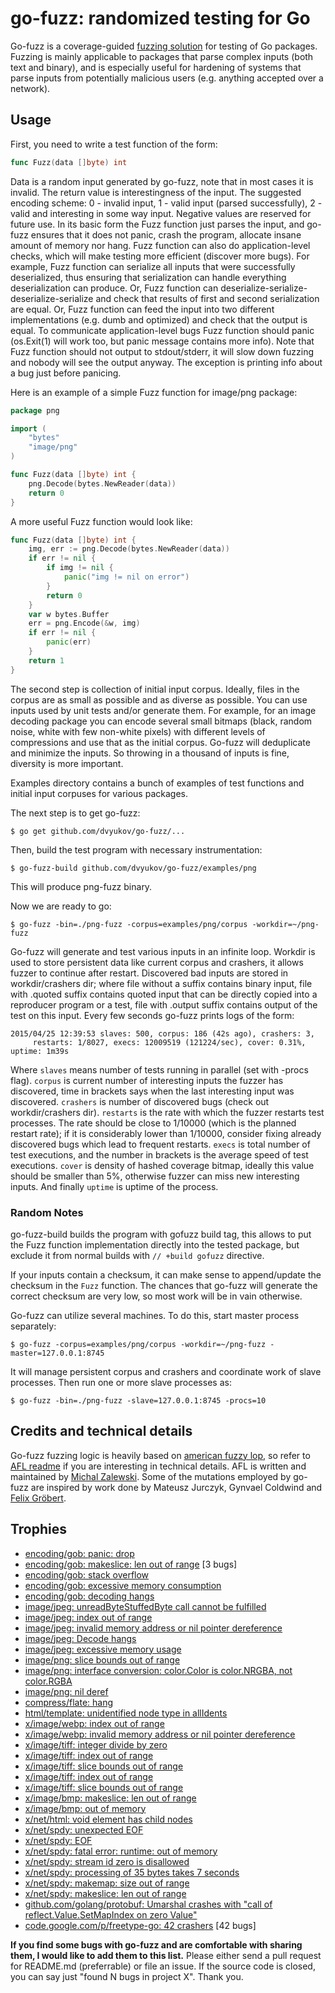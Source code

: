 # go-fuzz: randomized testing for Go

Go-fuzz is a coverage-guided [fuzzing solution](http://en.wikipedia.org/wiki/Fuzz_testing) for testing of Go packages.
Fuzzing is mainly applicable to packages that parse complex inputs (both text
and binary), and is especially useful for hardening of systems that parse inputs
from potentially malicious users (e.g. anything accepted over a network).

## Usage

First, you need to write a test function of the form:
```go
func Fuzz(data []byte) int
```
Data is a random input generated by go-fuzz, note that in most cases it is
invalid. The return value is interestingness of the input. The suggested
encoding scheme: 0 - invalid input, 1 - valid input (parsed successfully),
2 - valid and interesting in some way input. Negative values are reserved for
future use. In its basic form the Fuzz function just parses the input, and
go-fuzz ensures that it does not panic, crash the program, allocate insane
amount of memory nor hang. Fuzz function can also do application-level checks,
which will make testing more efficient (discover more bugs). For example,
Fuzz function can serialize all inputs that were successfully deserialized,
thus ensuring that serialization can handle everything deserialization can
produce. Or, Fuzz function can deserialize-serialize-deserialize-serialize
and check that results of first and second serialization are equal. Or, Fuzz
function can feed the input into two different implementations (e.g. dumb and
optimized) and check that the output is equal. To communicate application-level
bugs Fuzz function should panic (os.Exit(1) will work too, but panic message
contains more info). Note that Fuzz function should not output to stdout/stderr,
it will slow down fuzzing and nobody will see the output anyway. The exception
is printing info about a bug just before panicing.

Here is an example of a simple Fuzz function for image/png package:
```go
package png

import (
	"bytes"
	"image/png"
)

func Fuzz(data []byte) int {
	png.Decode(bytes.NewReader(data))
	return 0
}
```

A more useful Fuzz function would look like:
```go
func Fuzz(data []byte) int {
	img, err := png.Decode(bytes.NewReader(data))
	if err != nil {
		if img != nil {
			panic("img != nil on error")
		}
		return 0
	}
	var w bytes.Buffer
	err = png.Encode(&w, img)
	if err != nil {
		panic(err)
	}
	return 1
}
```

The second step is collection of initial input corpus. Ideally, files in the
corpus are as small as possible and as diverse as possible. You can use inputs
used by unit tests and/or generate them. For example, for an image decoding
package you can encode several small bitmaps (black, random noise, white with
few non-white pixels) with different levels of compressions and use that as the
initial corpus. Go-fuzz will deduplicate and minimize the inputs. So throwing in
a thousand of inputs is fine, diversity is more important.

Examples directory contains a bunch of examples of test functions and initial
input corpuses for various packages.

The next step is to get go-fuzz:
```
$ go get github.com/dvyukov/go-fuzz/...
```

Then, build the test program with necessary instrumentation:
```
$ go-fuzz-build github.com/dvyukov/go-fuzz/examples/png
```
This will produce png-fuzz binary.

Now we are ready to go:
```
$ go-fuzz -bin=./png-fuzz -corpus=examples/png/corpus -workdir=~/png-fuzz
```
Go-fuzz will generate and test various inputs in an infinite loop. Workdir is
used to store persistent data like current corpus and crashers, it allows fuzzer
to continue after restart. Discovered bad inputs are stored in workdir/crashers
dir; where file without a suffix contains binary input, file with .quoted suffix
contains quoted input that can be directly copied into a reproducer program or a
test, file with .output suffix contains output of the test on this input. Every
few seconds go-fuzz prints logs of the form:
```
2015/04/25 12:39:53 slaves: 500, corpus: 186 (42s ago), crashers: 3,
     restarts: 1/8027, execs: 12009519 (121224/sec), cover: 0.31%, uptime: 1m39s
```
Where ```slaves``` means number of tests running in parallel (set with -procs
flag). ```corpus``` is current number of interesting inputs the fuzzer has
discovered, time in brackets says when the last interesting input was
discovered. ```crashers``` is number of discovered bugs (check out
workdir/crashers dir). ```restarts``` is the rate with which the fuzzer restarts
test processes. The rate should be close to 1/10000 (which is the planned
restart rate); if it is considerably lower than 1/10000, consider fixing already
discovered bugs which lead to frequent restarts. ```execs``` is total number of
test executions, and the number in brackets is the average speed of test
executions. ```cover``` is density of hashed coverage bitmap, ideally this value
should be smaller than 5%, otherwise fuzzer can miss new interesting inputs.
And finally ```uptime``` is uptime of the process.

### Random Notes

go-fuzz-build builds the program with gofuzz build tag, this allows to put the
Fuzz function implementation directly into the tested package, but exclude it
from normal builds with ```// +build gofuzz``` directive.

If your inputs contain a checksum, it can make sense to append/update the checksum
in the ```Fuzz``` function. The chances that go-fuzz will generate the correct
checksum are very low, so most work will be in vain otherwise.

Go-fuzz can utilize several machines. To do this, start master process separately:
```
$ go-fuzz -corpus=examples/png/corpus -workdir=~/png-fuzz -master=127.0.0.1:8745
```
It will manage persistent corpus and crashers and coordinate work of slave processes.
Then run one or more slave processes as:
```
$ go-fuzz -bin=./png-fuzz -slave=127.0.0.1:8745 -procs=10
```

## Credits and technical details

Go-fuzz fuzzing logic is heavily based on [american fuzzy lop](http://lcamtuf.coredump.cx/afl/),
so refer to [AFL readme](http://lcamtuf.coredump.cx/afl/README.txt) if you are
interesting in technical details. AFL is written and maintained by
[Michal Zalewski](http://lcamtuf.coredump.cx/). Some of the mutations employed
by go-fuzz are inspired by work done by Mateusz Jurczyk, Gynvael Coldwind and
[Felix Gröbert](https://twitter.com/fel1x).

## Trophies

- [encoding/gob: panic: drop](https://github.com/golang/go/issues/10272)
- [encoding/gob: makeslice: len out of range](https://github.com/golang/go/issues/10273) [3 bugs]
- [encoding/gob: stack overflow](https://github.com/golang/go/issues/10415)
- [encoding/gob: excessive memory consumption](https://github.com/golang/go/issues/10490)
- [encoding/gob: decoding hangs](https://github.com/golang/go/issues/10491)
- [image/jpeg: unreadByteStuffedByte call cannot be fulfilled](https://github.com/golang/go/issues/10387)
- [image/jpeg: index out of range](https://github.com/golang/go/issues/10388)
- [image/jpeg: invalid memory address or nil pointer dereference](https://github.com/golang/go/issues/10389)
- [image/jpeg: Decode hangs](https://github.com/golang/go/issues/10413)
- [image/jpeg: excessive memory usage](https://github.com/golang/go/issues/10532)
- [image/png: slice bounds out of range](https://github.com/golang/go/issues/10414)
- [image/png: interface conversion: color.Color is color.NRGBA, not color.RGBA](https://github.com/golang/go/issues/10423)
- [image/png: nil deref](https://github.com/golang/go/issues/10493)
- [compress/flate: hang](https://github.com/golang/go/issues/10426)
- [html/template: unidentified node type in allIdents](https://github.com/golang/go/issues/10610)
- [x/image/webp: index out of range](https://github.com/golang/go/issues/10383)
- [x/image/webp: invalid memory address or nil pointer dereference](https://github.com/golang/go/issues/10384)
- [x/image/tiff: integer divide by zero](https://github.com/golang/go/issues/10393)
- [x/image/tiff: index out of range](https://github.com/golang/go/issues/10394)
- [x/image/tiff: slice bounds out of range](https://github.com/golang/go/issues/10395)
- [x/image/tiff: index out of range](https://github.com/golang/go/issues/10597)
- [x/image/tiff: slice bounds out of range](https://github.com/golang/go/issues/10596)
- [x/image/bmp: makeslice: len out of range](https://github.com/golang/go/issues/10396)
- [x/image/bmp: out of memory](https://github.com/golang/go/issues/10399)
- [x/net/html: void element <link> has child nodes](https://github.com/golang/go/issues/10535)
- [x/net/spdy: unexpected EOF](https://github.com/golang/go/issues/10539)
- [x/net/spdy: EOF](https://github.com/golang/go/issues/10540)
- [x/net/spdy: fatal error: runtime: out of memory](https://github.com/golang/go/issues/10542)
- [x/net/spdy: stream id zero is disallowed](https://github.com/golang/go/issues/10543)
- [x/net/spdy: processing of 35 bytes takes 7 seconds](https://github.com/golang/go/issues/10544)
- [x/net/spdy: makemap: size out of range](https://github.com/golang/go/issues/10545)
- [x/net/spdy: makeslice: len out of range](https://github.com/golang/go/issues/10547)
- [github.com/golang/protobuf: Umarshal crashes with "call of reflect.Value.SetMapIndex on zero Value"](https://github.com/golang/protobuf/issues/27)
- [code.google.com/p/freetype-go: 42 crashers](https://code.google.com/p/freetype-go/issues/detail?id=17) [42 bugs]

**If you find some bugs with go-fuzz and are comfortable with sharing them, I would like to add them to this list.** Please either send a pull request for README.md (preferrable) or file an issue. If the source code is closed, you can say just "found N bugs in project X". Thank you.
